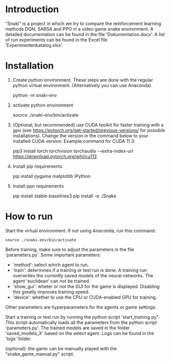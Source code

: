 # Introduction
"Snaki" is a project in which we try to compare the reinforcement learning methods DQN, SARSA and PPO in a video game snake environment. A detailed documentation can be found in the file 'Dokumentation.docx'. A list of run experiments can be found in the Excel file 'Experimentenkatalog.xlsx'.

# Installation
1. Create python environment. These steps are done with the regular python virtual environment. (Alternatively you can use Anaconda) 

    python -m snaki-env

1. activate python environment

    source ./snaki-env/bin/activate

1. (Optional, but recommended) use CUDA toolkit for faster training with a gpu (see https://pytorch.org/get-started/previous-versions/ for possible installations). Change the version in the command below to your installed CUDA version. Example command for CUDA 11.3:

    pip3 install torch torchvision torchaudio --extra-index-url https://download.pytorch.org/whl/cu113

1. Install pip requirements

    pip install pygame matplotlib IPython

1. Install ppo requirements

    pip install stable-baselines3
    pip install -e ./Snake


# How to run
Start the virtual environment. If not using Anaconda, run this command:

    source ./snaki-env/bin/activate

Before training, make sure to adjust the parameters in the file 'parameters.py'. Some important parameters:
* 'method': select which agent to run.
* 'train': determines if a training or test run is done. A training run overwrites the currently saved models of the neural networks. The agent 'euclidean' can not be trained.
* 'show_gui': wheter or not the GUI for the game is displayed. Disabling this greatly improves training speed.
* 'device': whether to use the CPU or CUDA-enabled GPU for training.

Other parameters are hyperparameters for the agents or game settings.

Start a training or test run by running the python script 'start_training.py". This script automatically loads all the parameters from the python script 'parameters.py'.
The trained models are saved in the folder 'saved_models_X' based on the select agent. Logs can be found in the 'logs' folder.

(optional): the game can be manually played with the "snake_game_manual.py" script.

